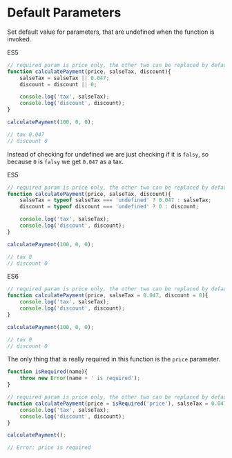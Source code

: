 # Default Parameters

Set default value for parameters, that are undefined when the function is invoked. 

ES5
```javascript
// required param is price only, the other two can be replaced by default if not provided
function calculatePayment(price, salseTax, discount){
    salseTax = salseTax || 0.047;
    discount = discount || 0;

    console.log('tax', salseTax);
    console.log('discount', discount);
}

calculatePayment(100, 0, 0);

// tax 0.047
// discount 0
``` 

Instead of checking for undefined we are just checking if it is `falsy`, so because `0` is  `falsy` we get `0.047` as a tax.

ES5
```javascript
// required param is price only, the other two can be replaced by default if not provided
function calculatePayment(price, salseTax, discount){
    salseTax = typeof salseTax === 'undefined' ? 0.047 : salseTax;
    discount = typeof discount === 'undefined' ? 0 : discount;

    console.log('tax', salseTax);
    console.log('discount', discount);
}

calculatePayment(100, 0, 0);

// tax 0
// discount 0
```

ES6

```javascript
// required param is price only, the other two can be replaced by default if not provided
function calculatePayment(price, salseTax = 0.047, discount = 0){
    console.log('tax', salseTax);
    console.log('discount', discount);
}

calculatePayment(100, 0, 0);

// tax 0
// discount 0
```

The only thing that is really required in this function is the `price` parameter. 

```javascript
function isRequired(name){
    throw new Error(name + ' is required');
}

// required param is price only, the other two can be replaced by default if not provided
function calculatePayment(price = isRequired('price'), salseTax = 0.047, discount = 0){
    console.log('tax', salseTax);
    console.log('discount', discount);
}

calculatePayment();

// Error: price is required
```


